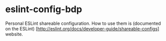 # eslint-config-bdp

Personal ESLint shareable configuration. How to use them is (documented on the ESLint)
[http://eslint.org/docs/developer-guide/shareable-configs] website.
